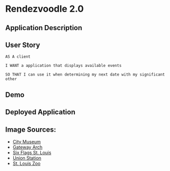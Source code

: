 # Rendezvoodle 2.0

## Application Description

## User Story

```
AS A client

I WANT a application that displays available events

SO THAT I can use it when determining my next date with my significant other
```

## Demo

## Deployed Application

## Image Sources:
* [City Museum](https://www.instagram.com/travelmindset/)
* [Gateway Arch](https://www.instagram.com/tanieta2/)
* [Six Flags St. Louis](https://familyattractionscard.com/coupon/six-flags-st-louis/)
* [Union Station](https://www.instagram.com/eichelbergerphoto/)
* [St. Louis Zoo](https://explorestlouis.com/partner/saint-louis-zoo/)


